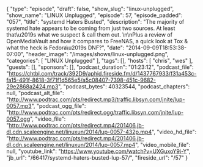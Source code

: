 {
  "type": "episode",
  "draft": false,
  "show_slug": "linux-unplugged",
  "show_name": "LINUX Unplugged",
  "episode": 57,
  "episode_padded": "057",
  "title": "systemd Haters Busted",
  "description": "The majority of systemd hate appears to be coming from just two sources. At least that\u2019s what we suspect & call them out. \n\nPlus a review of OpenMediaVault and how it compares to FreeNAS, a quick look at Tox & what the heck is Fedora\u2019s DNF?",
  "date": "2014-09-09T18:53:38-07:00",
  "header_image": "/images/shows/linux-unplugged.png",
  "categories": [
    "LINUX Unplugged"
  ],
  "tags": [],
  "hosts": [
    "chris",
    "wes"
  ],
  "guests": [],
  "sponsors": [],
  "podcast_duration": "01:23:12",
  "podcast_file": "https://chtbl.com/track/392D9/aphid.fireside.fm/d/1437767933/f31a453c-fa15-491f-8618-3f71f1d565e5/a5c08407-7398-451c-9682-29e2868a2424.mp3",
  "podcast_bytes": 40323544,
  "podcast_chapters": null,
  "podcast_alt_file": "http://www.podtrac.com/pts/redirect.mp3/traffic.libsyn.com/jnite/lup-0057.mp3",
  "podcast_ogg_file": "http://www.podtrac.com/pts/redirect.ogg/traffic.libsyn.com/jnite/lup-0057.ogg",
  "video_file": "http://www.podtrac.com/pts/redirect.mp4/201406.jb-dl.cdn.scaleengine.net/linuxun/2014/lup-0057-432p.mp4",
  "video_hd_file": "http://www.podtrac.com/pts/redirect.mp4/201406.jb-dl.cdn.scaleengine.net/linuxun/2014/lup-0057.mp4",
  "video_mobile_file": null,
  "youtube_link": "https://www.youtube.com/watch?v=UXGuxoY9i-Y",
  "jb_url": "/66417/systemd-haters-busted-lup-57/",
  "fireside_url": "/57"
}

